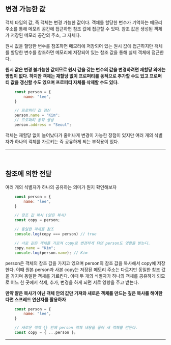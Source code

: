 ## 변경 가능한 값

객체 타입의 값, 즉 객체는 변경 가능한 값이다. 객체를 할당한 변수가 기억하는 메모리 주소를 통해 메모리 공간에 접근하면 참조 값에 접근할 수 있따. 참조 값은 생성된 객체가 저장된 메모리 공간의 주소, 그 자체다.

원시 값을 할당한 변수를 참조하면 메모리에 저장되어 있는 원시 값에 접근하지만 객체를 할당한 변수를 참조하면 메모리에 저장되어 있는 참조 값을 통해 실제 객체에 접근한다.

**원시 값은 변경 불가능한 값이므로 원시 값을 갖는 변수의 값을 변경하려면 재할당 외에는 방법이 없다. 하지만 객체는 재할당 없이 프로퍼티를 동적으로 추가할 수도 있고 프로퍼티 값을 갱신할 수도 있으며 프로퍼티 자체를 삭제할 수도 있다.**

```javascript
    const person = {
        name: "lee",
    }

    // 프로퍼티 값 갱신
    person.name = "Kim";
    // 프로퍼티 동적 생성
    person.address = "Seoul";
```

객체는 재할당 없이 늘어났다가 줄어나게 변경이 가능한 장점이 있지만 여러 개의 식별자가 하나의 객체를 가르키는 즉 공유하게 되는 부작용이 있다.
<hr><br>

## 참조에 의한 전달

여러 개의 식별자가 하나의 공유하는 의미가 뭔지 확인해보자

```javascript
    const person = {
        name: "lee",
    }

    // 참조 값 복사 (얕은 복사)
    const copy = person;

    // 동일한 객체를 참조
    console.log(copy === person) // true

    // 서로 같은 객체를 가르켜 copy로 변경하게 되면 person도 영향을 받는다.
    copy.name = "Kim";
    console.log(person.name); // Kim
```

person은 객체의 참조 값을 가지고 있으며 person의 참조 값을 복사해서 copy에 저장한다. 이때 원본 person과 사본 copy는 저장된 메모리 주소는 다르지만 동일한 참조 값을 가지며 동일한 객체를 가르킨다. 이때 두 개의 식별자가 하나의 객체를 공유하게 되므로 어느 한 곳에서 삭제, 추가, 변경을 하게 되면 서로 영향을 주고 받는다.

**만약 얕은 복사가 아닌 객체 안의 값만 가져와 새로운 객체를 만드는 깊은 복사를 해야한다면 스프레드 연산자를 활용하자**
```javascript
    const person = {
        name: "lee",
    }

    // 새로운 객체 {} 안에 person 객체 내용을 풀어 새 객체를 만든다.
    const copy = { ...person };
```
<hr><br>